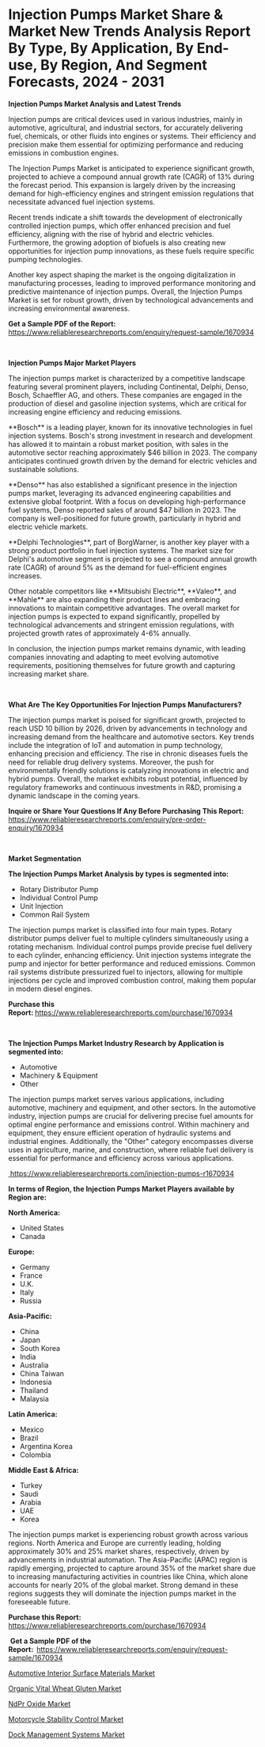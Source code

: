 <p><h1>Injection Pumps Market Share & Market New Trends Analysis Report By Type, By Application, By End-use, By Region, And Segment Forecasts, 2024 - 2031</h1></p><p><strong>Injection Pumps Market Analysis and Latest Trends</strong></p>
<p><p>Injection pumps are critical devices used in various industries, mainly in automotive, agricultural, and industrial sectors, for accurately delivering fuel, chemicals, or other fluids into engines or systems. Their efficiency and precision make them essential for optimizing performance and reducing emissions in combustion engines.</p><p>The Injection Pumps Market is anticipated to experience significant growth, projected to achieve a compound annual growth rate (CAGR) of 13% during the forecast period. This expansion is largely driven by the increasing demand for high-efficiency engines and stringent emission regulations that necessitate advanced fuel injection systems. </p><p>Recent trends indicate a shift towards the development of electronically controlled injection pumps, which offer enhanced precision and fuel efficiency, aligning with the rise of hybrid and electric vehicles. Furthermore, the growing adoption of biofuels is also creating new opportunities for injection pump innovations, as these fuels require specific pumping technologies. </p><p>Another key aspect shaping the market is the ongoing digitalization in manufacturing processes, leading to improved performance monitoring and predictive maintenance of injection pumps. Overall, the Injection Pumps Market is set for robust growth, driven by technological advancements and increasing environmental awareness.</p></p>
<p><strong>Get a Sample PDF of the Report:&nbsp;</strong> <a href="https://www.reliableresearchreports.com/enquiry/request-sample/1670934?utm_campaign=37&utm_medium=2&utm_source=Github&utm_content=ia&utm_term=09102024&utm_id=injection-pumps">https://www.reliableresearchreports.com/enquiry/request-sample/1670934</a></p>
<p>&nbsp;</p>
<p><strong>Injection Pumps Major Market Players</strong></p>
<p><p>The injection pumps market is characterized by a competitive landscape featuring several prominent players, including Continental, Delphi, Denso, Bosch, Schaeffler AG, and others. These companies are engaged in the production of diesel and gasoline injection systems, which are critical for increasing engine efficiency and reducing emissions.</p><p>**Bosch** is a leading player, known for its innovative technologies in fuel injection systems. Bosch's strong investment in research and development has allowed it to maintain a robust market position, with sales in the automotive sector reaching approximately $46 billion in 2023. The company anticipates continued growth driven by the demand for electric vehicles and sustainable solutions.</p><p>**Denso** has also established a significant presence in the injection pumps market, leveraging its advanced engineering capabilities and extensive global footprint. With a focus on developing high-performance fuel systems, Denso reported sales of around $47 billion in 2023. The company is well-positioned for future growth, particularly in hybrid and electric vehicle markets.</p><p>**Delphi Technologies**, part of BorgWarner, is another key player with a strong product portfolio in fuel injection systems. The market size for Delphi's automotive segment is projected to see a compound annual growth rate (CAGR) of around 5% as the demand for fuel-efficient engines increases.</p><p>Other notable competitors like **Mitsubishi Electric**, **Valeo**, and **Mahle** are also expanding their product lines and embracing innovations to maintain competitive advantages. The overall market for injection pumps is expected to expand significantly, propelled by technological advancements and stringent emission regulations, with projected growth rates of approximately 4-6% annually.</p><p>In conclusion, the injection pumps market remains dynamic, with leading companies innovating and adapting to meet evolving automotive requirements, positioning themselves for future growth and capturing increasing market share.</p></p>
<p>&nbsp;</p>
<p><strong>What Are The Key Opportunities For Injection Pumps Manufacturers?</strong></p>
<p><p>The injection pumps market is poised for significant growth, projected to reach USD 10 billion by 2026, driven by advancements in technology and increasing demand from the healthcare and automotive sectors. Key trends include the integration of IoT and automation in pump technology, enhancing precision and efficiency. The rise in chronic diseases fuels the need for reliable drug delivery systems. Moreover, the push for environmentally friendly solutions is catalyzing innovations in electric and hybrid pumps. Overall, the market exhibits robust potential, influenced by regulatory frameworks and continuous investments in R&D, promising a dynamic landscape in the coming years.</p></p>
<p><strong>Inquire or Share Your Questions If Any Before Purchasing This Report:</strong> <a href="https://www.reliableresearchreports.com/enquiry/pre-order-enquiry/1670934?utm_campaign=37&utm_medium=2&utm_source=Github&utm_content=ia&utm_term=09102024&utm_id=injection-pumps">https://www.reliableresearchreports.com/enquiry/pre-order-enquiry/1670934</a></p>
<p>&nbsp;</p>
<p><strong>Market Segmentation</strong></p>
<p><strong>The Injection Pumps Market Analysis by types is segmented into:</strong></p>
<p><ul><li>Rotary Distributor Pump</li><li>Individual Control Pump</li><li>Unit Injection</li><li>Common Rail System</li></ul></p>
<p><p>The injection pumps market is classified into four main types. Rotary distributor pumps deliver fuel to multiple cylinders simultaneously using a rotating mechanism. Individual control pumps provide precise fuel delivery to each cylinder, enhancing efficiency. Unit injection systems integrate the pump and injector for better performance and reduced emissions. Common rail systems distribute pressurized fuel to injectors, allowing for multiple injections per cycle and improved combustion control, making them popular in modern diesel engines.</p></p>
<p><strong>Purchase this Report:&nbsp;</strong><a href="https://www.reliableresearchreports.com/purchase/1670934?utm_campaign=37&utm_medium=2&utm_source=Github&utm_content=ia&utm_term=09102024&utm_id=injection-pumps">https://www.reliableresearchreports.com/purchase/1670934</a></p>
<p>&nbsp;</p>
<p><strong>The Injection Pumps Market Industry Research by Application is segmented into:</strong></p>
<p><ul><li>Automotive</li><li>Machinery & Equipment</li><li>Other</li></ul></p>
<p><p>The injection pumps market serves various applications, including automotive, machinery and equipment, and other sectors. In the automotive industry, injection pumps are crucial for delivering precise fuel amounts for optimal engine performance and emissions control. Within machinery and equipment, they ensure efficient operation of hydraulic systems and industrial engines. Additionally, the "Other" category encompasses diverse uses in agriculture, marine, and construction, where reliable fuel delivery is essential for performance and efficiency across various applications.</p></p>
<p><a href="https://www.reliableresearchreports.com/injection-pumps-r1670934?utm_campaign=37&utm_medium=2&utm_source=Github&utm_content=ia&utm_term=09102024&utm_id=injection-pumps">&nbsp;https://www.reliableresearchreports.com/injection-pumps-r1670934</a></p>
<p><strong>In terms of Region, the Injection Pumps Market Players available by Region are:</strong></p>
<p>
    <p> <strong> North America: </strong>
        <ul>
            <li>United States</li>
            <li>Canada</li>
        </ul>
        </p> 
    <p> <strong> Europe: </strong>
        <ul>
            <li>Germany</li>
            <li>France</li>
            <li>U.K.</li>
            <li>Italy</li>
            <li>Russia</li>
        </ul>
        </p> 
    <p> <strong> Asia-Pacific: </strong>
        <ul>
            <li>China</li>
            <li>Japan</li>
            <li>South Korea</li>
            <li>India</li>
            <li>Australia</li>
            <li>China Taiwan</li>
            <li>Indonesia</li>
            <li>Thailand</li>
            <li>Malaysia</li>
        </ul>
        </p> 
    <p> <strong> Latin America: </strong>
        <ul>
            <li>Mexico</li>
            <li>Brazil</li>
            <li>Argentina Korea</li>
            <li>Colombia</li>
        </ul>
        </p> 
    <p> <strong> Middle East & Africa: </strong>
        <ul>
            <li>Turkey</li>
            <li>Saudi</li>
            <li>Arabia</li>
            <li>UAE</li>
            <li>Korea</li>
        </ul>
    </p>
    </p>
<p><p>The injection pumps market is experiencing robust growth across various regions. North America and Europe are currently leading, holding approximately 30% and 25% market shares, respectively, driven by advancements in industrial automation. The Asia-Pacific (APAC) region is rapidly emerging, projected to capture around 35% of the market share due to increasing manufacturing activities in countries like China, which alone accounts for nearly 20% of the global market. Strong demand in these regions suggests they will dominate the injection pumps market in the foreseeable future.</p></p>
<p><strong>Purchase this Report: </strong><a href="https://www.reliableresearchreports.com/purchase/1670934?utm_campaign=37&utm_medium=2&utm_source=Github&utm_content=ia&utm_term=09102024&utm_id=injection-pumps">https://www.reliableresearchreports.com/purchase/1670934</a></p>
<p>&nbsp;<strong>Get a Sample PDF of the Report:&nbsp;&nbsp;</strong><a href="https://www.reliableresearchreports.com/enquiry/request-sample/1670934?utm_campaign=37&utm_medium=2&utm_source=Github&utm_content=ia&utm_term=09102024&utm_id=injection-pumps">https://www.reliableresearchreports.com/enquiry/request-sample/1670934</a></p>
<p><strong></strong></p>
<p><p><a href="https://github.com/ChristianClark406/Market-Research-Report-List-1/blob/main/automotive-interior-surface-materials-market.md?utm_campaign=37&utm_medium=2&utm_source=Github&utm_content=ia&utm_term=09102024&utm_id=injection-pumps">Automotive Interior Surface Materials Market</a></p><p><a href="https://issuu.com/reportprime-2/docs/organic-vital-wheat-gluten-market-s_5f7a72dc39f3f0?utm_campaign=37&utm_medium=2&utm_source=Github&utm_content=ia&utm_term=09102024&utm_id=injection-pumps">Organic Vital Wheat Gluten Market</a></p><p><a href="https://www.linkedin.com/pulse/emerging-ndpr-oxide-market-opportunities-analysis-investors-stakeholders-cxxxf?utm_campaign=37&utm_medium=2&utm_source=Github&utm_content=ia&utm_term=09102024&utm_id=injection-pumps">NdPr Oxide Market</a></p><p><a href="https://github.com/LacThu1/Market-Research-Report-List-1/blob/main/motorcycle-stability-control-market.md?utm_campaign=37&utm_medium=2&utm_source=Github&utm_content=ia&utm_term=09102024&utm_id=injection-pumps">Motorcycle Stability Control Market</a></p><p><a href="https://www.linkedin.com/pulse/what-current-future-prospects-dock-management-systems-market-csy5c?utm_campaign=37&utm_medium=2&utm_source=Github&utm_content=ia&utm_term=09102024&utm_id=injection-pumps">Dock Management Systems Market</a></p></p>